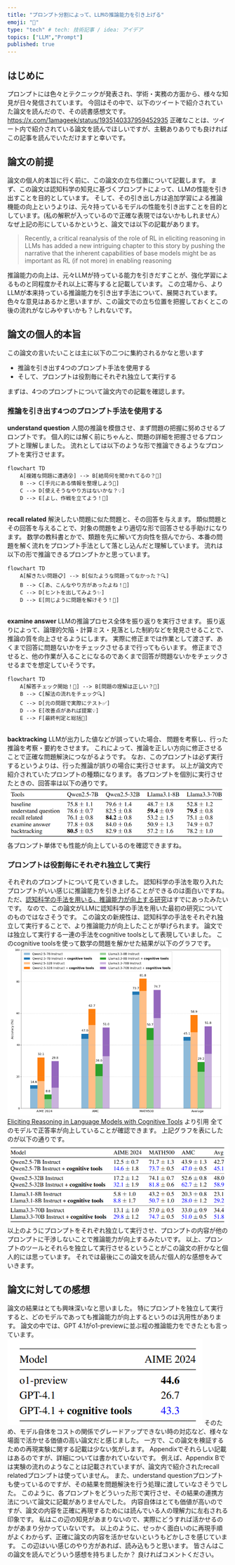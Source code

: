 ```yaml
---
title: "プロンプト分割によって、LLMの推論能力を引き上げる"
emoji: "📑"
type: "tech" # tech: 技術記事 / idea: アイデア
topics: ["LLM","Prompt"]
published: true
---
```

## はじめに
プロンプトには色々とテクニックが発表され、学術・実務の方面から、様々な知見が日々発信されています。
今回はその中で、以下のツイートで紹介されていた論文を読んだので、その読書感想文です。
https://x.com/1amageek/status/1935140337959452935
正確なことは、ツイート内で紹介されている論文を読んでほしいですが、主観ありありでも良ければこの記事を読んでいただけますと幸いです。
## 論文の前提
論文の個人的本旨に行く前に、この論文の立ち位置について記載します。
まず、この論文は認知科学の知見に基づくプロンプトによって、LLMの性能を引き出すことを目的としています。
そして、その引き出し方は追加学習による推論機能の向上というよりは、元々持っているモデルの性能を引き出すことを目的としています。(私の解釈が入っているので正確な表現ではないかもしれません）
なぜ上記の形にしているかというと、論文では以下の記載があります。
> Recently, a critical reanalysis of the role of RL in eliciting reasoning in LLMs has added a new
intriguing chapter to this story by pushing the narrative that the inherent capabilities of base models
might be as important as RL (if not more) in enabling reasoning
> 

推論能力の向上は、元々LLMが持っている能力を引きだすことが、強化学習によるものと同程度かそれ以上に寄与すると記載しています。
この立場から、よりLLMが本来持っている推論能力を引き出す手法について、展開されています。
色々な意見はあるかと思いますが、この論文での立ち位置を把握しておくとこの後の流れがなじみやすいかも？しれないです。
## 論文の個人的本旨
この論文の言いたいことは主に以下の二つに集約されるかなと思います
- 推論を引き出す4つのプロンプト手法を使用する
- そして、プロンプトは役割毎にそれぞれ独立して実行する

まずは、4つのプロンプトについて論文内での記載を確認します。
### 推論を引き出す4つのプロンプト手法を使用する
**understand question**
人間の推論を模倣させ、まず問題の把握に努めさせるプロンプトです。
個人的には解く前にちゃんと、問題の詳細を把握させるプロンプトと理解しました。
流れとしては以下のような形で推論できるようなプロンプトを実行させます。
```mermaid
flowchart TD
    A[複雑な問題に遭遇😵] --> B[結局何を聞かれてるの？🤔]
    B --> C[手元にある情報を整理しよう📝]
    C --> D[使えそうなやり方はないかな？💡]
    D --> E[よし、作戦を立てよう！🎯]
    
```
**recall related**
解決したい問題に似た問題と、その回答を与えます。
類似問題とその回答を与えることで、対象の問題をより適切な形で回答させる手助けになります。
数学の教科書とかで、類題を先に解いて方向性を掴んでから、本番の問題を解く流れをプロンプト手法として落とし込んだと理解しています。
流れは以下の形で推論できるプロンプトかと思っています。
```mermaid
flowchart TD
    A[解きたい問題📋] --> B[似たような問題ってなかった？🔍]
    B --> C[あ、こんなやり方があったよね！💭]
    C --> D[ヒントを出してみよう✨]
    D --> E[同じように問題を解けそう！🎉]
    
```
**examine answer**
LLMの推論プロセス全体を振り返りを実行させます。
振り返りによって、論理的欠陥・計算ミス・見落とした制約などを発見させることで、推論の質を向上させるようにします。
実際に修正までは作業として渡さず、あくまで回答に問題ないかをチェックさせるまで行ってもらいます。
修正までさせると、他の作業が入ることになるのであくまで回答が問題ないかをチェックさせるまでを想定していそうです。
```mermaid
flowchart TD
    A[解答チェック開始！📝] --> B[問題の理解は正しい？🤔]
    B --> C[解法の流れをチェック🔍]
    C --> D[元の問題で実際にテスト✅]
    D --> E[改善点があれば提案💡]
    E --> F[最終判定と総括🎯]
    
```
**backtracking**
LLMが出力した値などが誤っていた場合、 問題を考察し、行った推論を考察・要約をさせます。
これによって、推論を正しい方向に修正させることで正確な問題解決につながるようです。
なお、このプロンプトは必ず実行するというよりは、行った推論が誤りの場合に実行させます。
以上が論文内で紹介されていたプロンプトの種類になります。
各プロンプトを個別に実行させたときの、回答率は以下の通りです。
![2025-07-02_11h55_04.png](/images/upgrade-llm-tracing-by-cognitive/2025-07-02_11h55_04.png)
各プロンプト単体でも性能が向上しているのを確認できますね。
### プロンプトは役割毎にそれぞれ独立して実行
それぞれのプロンプトについて見ていきました。
認知科学の手法を取り入れたプロンプトがいい感じに推論能力を引き上げることができるのは面白いですね。
ただ、[認知科学の手法を用いる、推論能力が向上する研究](https://arxiv.org/abs/2410.02953)はすでにあったみたいです。
なので、この論文がLLMに認知科学の手法を用いた最初の研究についてのものではなさそうです。
この論文の新規性は、認知科学の手法をそれぞれ独立して実行することで、より推論能力が向上したことが挙げられます。
論文では独立して実行する一連の手法をcognitive toolsとして表現していました。
このcognitive toolsを使って数学の問題を解かせた結果が以下のグラフです。
![[Eliciting Reasoning in Language Models with Cognitive Tools](https://arxiv.org/pdf/2506.12115) より引用](/images/upgrade-llm-tracing-by-cognitive/2025-07-02_11h56_51.png)
[Eliciting Reasoning in Language Models with Cognitive Tools](https://arxiv.org/pdf/2506.12115) より引用
全てのモデルで正答率が向上していることが確認できます。
上記グラフを表にしたのが以下の通りです。
![2025-07-03_12h03_58.png](/images/upgrade-llm-tracing-by-cognitive/2025-07-03_12h03_58.png)
以上のようにプロンプトをそれぞれ独立して実行させ、プロンプトの内容が他のプロンプトに干渉しないことで推論能力が向上するみたいです。
以上、プロンプトのツールとそれらを独立して実行させるということがこの論文の肝かなと個人的には思っています。
それでは最後にこの論文を読んだ個人的な感想をみていきます。
## 論文に対しての感想
論文の結果はとても興味深いなと思いました。
特にプロンプトを独立して実行すると、どのモデルであっても推論能力が向上するというのは汎用性があります。
論文の中では、GPT 4.1がo1-previewに並ぶ程の推論能力をできたとも言っています。
![2025-07-03_12h09_29.png](/images/upgrade-llm-tracing-by-cognitive/2025-07-03_12h09_29.png)
そのため、モデル自体をコストの関係でグレードアップできない時の対応など、様々な場面で活かせる価値の高い論文だと感じました。
一方で、この論文を検証するための再現実験に関する記載は少ない気がします。
Appendixでそれらしい記載はあるのですが、詳細については書かれていないです。
例えば、Appendix Bでは実験の流れのようなことは記載されていますが、論文内で紹介されたrecall relatedプロンプトは使っていません。
また、understand questionプロンプトも使っているのですが、その結果を問題解決を行う処理に渡していなさそうでした。
このように、各プロンプトをどういった形で実行させ、その結果の連携方法について論文に記載がありませんでした。
内容自体はとても価値が高いのですが、論文の内容を正確に再現するためには読んでいる人の理解力に左右される印象です。
私はこの辺の知見があまりないので、実際にどうすれば活かせるのかがあまり分かっていないです。
以上のように、せっかく面白いのに再現手順がよくわからず、正確に論文の内容を活かせないというもどかしさを感じています。
この辺はいい感じのやり方があれば、読み込もうと思います。
皆さんはこの論文を読んでどういう感想を持ちましたか？
良ければコメントください。